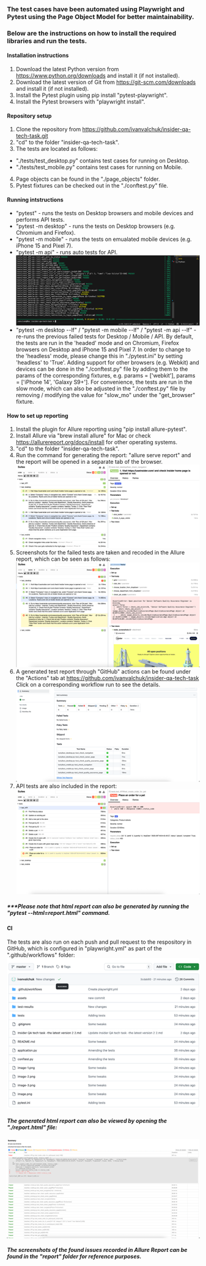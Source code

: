 ### The test cases have been automated using Playwright and Pytest using the Page Object Model for better maintainability.
### Below are the instructions on how to install the required libraries and run the tests.

#### Installation instructions
1. Download the latest Python version from https://www.python.org/downloads and install it (if not installed).
2. Download the latest version of Git from https://git-scm.com/downloads and install it (if not installed).
3. Install the Pytest plugin using pip install "pytest-playwright".
4. Install the Pytest browsers with "playwright install".

#### Repository setup
1. Clone the repository from https://github.com/ivanvalchuk/insider-qa-tech-task.git
2. "cd" to the folder "insider-qa-tech-task".
3. The tests are located as follows:
- "./tests/test_desktop.py" contains test cases for running on Desktop.
- "./tests/test_mobile.py" contains test cases for running on Mobile.
4. Page objects can be found in the "./page_objects" folder.
5. Pytest fixtures can be checked out in the "./conftest.py" file.

#### Running intstructions
- "pytest" - runs the tests on Desktop browsers and mobile devices and performs API tests.
- "pytest -m desktop" - runs the tests on Desktop browsers (e.g. Chromium and Firefox).
- "pytest -m mobile" - runs the tests on emualated mobile devices (e.g. iPhone 15 and Pixel 7).
- "pytest -m api" - runs auto tests for API.
![alt text](image-3.png)
- "pytest -m desktop --lf" / "pytest -m mobile --lf" / "pytest -m api --lf" - re-runs the previous failed tests for Desktop / Mobile / API.
By default, the tests are run in the 'headed' mode and on Chromium, Firefox browsers on Desktop and iPhone 15 and Pixel 7. In order to change to the 'headless'  mode, please change this in "./pytest.ini" by setting 'headless' to 'True'. Adding support for other browsers (e.g. Webkit) and devices can be done in the "./conftest.py" file by adding them to the params of the corresponding fixtures, e.g. params = ['webkit'], params = ['iPhone 14', 'Galaxy S9+'].
For convenience, the tests are run in the slow mode, which can also be adjusted in the "./conftest.py" file by removing / modifying the value for "slow_mo" under the "get_browser" fixture.

#### How to set up reporting
1. Install the plugin for Allure reporting using "pip install allure-pytest".
2. Install Allure via "brew install allure" for Mac or check https://allurereport.org/docs/install for other operating systems.
3. "cd" to the folder "insider-qa-tech-task".
4. Run the command for generating the report: "allure serve report" and the report will be opened in a separate tab of the browser.
![alt text](image-7.png)
5. Screenshots for the failed tests are taken and recoded in the Allure report, which can be seen as follows:
![alt text](image.png)
6. A generated test report through "GitHub" actions can be found under the "Actions" tab at https://github.com/ivanvalchuk/insider-qa-tech-task
   Click on a corresponding workflow run to see the details. 
![alt text](image-1.png)
7. API tests are also included in the report:
![alt text](image-2.png)
##### ***Please note that html report can also be generated by running the "pytest --html=report.html" command.

#### CI
The tests are also run on each push and pull request to the respository in GitHub, which is configured in "playwright.yml" as part of the ".github/workflows" folder:
![alt text](image-4.png)

##### The generated html report can also be viewed by opening the "./report.html" file:
![alt text](image-5.png)
##### The screenshots of the found issues recorded in Allure Report can be found in the "report" folder for reference purposes.
